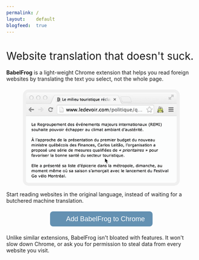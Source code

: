 ```yaml
---
permalink: /
layout:    default
blogfeed:  true
---
```


<style>
.babelfrog-demo {
  max-width: 400px;
  margin: 20px auto 10px;
  height: 240px;
  overflow: hidden;
  border: 8px solid #f0f0f0;
	border-radius: 15px;
}

.button-wrapper {
  width: 100%;
  margin: 30px 0;
  text-align: center;
}

.button, .button:hover {
  /*background-image: url('./img/icon19.png');*/
  background-image: url('http://upload.wikimedia.org/wikipedia/commons/8/87/Google_Chrome_icon_%282011%29.png');
  background-size: 19px;
  background-repeat: no-repeat;
  background-color: #6491b2;
  background-position: 10px center;
  padding: 10px 20px 10px 42px;
  border-radius: 8px;
  color: white;
  font-size: 18px;
  font-family: 'Lucida Grande', Helvetica, Arial, Sans-Serif;
  text-decoration: none;
}

h1 {
  font-weight: normal;
}

</style>


<script src="//ajax.googleapis.com/ajax/libs/jquery/1.11.1/jquery.min.js"></script>

# Website translation that doesn't&nbsp;suck.

**BabelFrog** is a light-weight Chrome extension that helps you read foreign websites by translating the text you select, not the whole page.

<div class="babelfrog-demo"><img src="/img/babelfrog-demo-4.gif"/></div>

Start reading websites in the original language, instead of waiting for a butchered machine translation.

<div class="button-wrapper">
<a class="button cr-btn" href="https://chrome.google.com/webstore/detail/babelfrog/jnhmkblbgggfgeebimebebnkhgnagnpj">
Add BabelFrog to Chrome
</a>
</div>

Unlike similar extensions, BabelFrog isn't bloated with features. It won't slow down Chrome, or ask you for permission to steal data from every website you visit.

